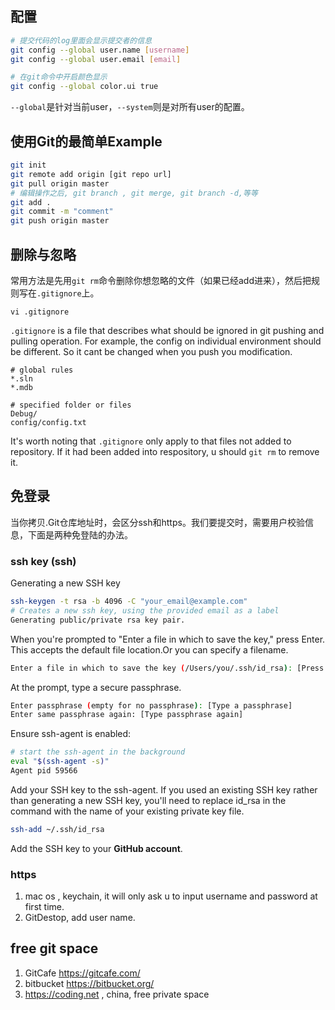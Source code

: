 ## 配置

```bash
# 提交代码的log里面会显示提交者的信息
git config --global user.name [username]
git config --global user.email [email]

# 在git命令中开启颜色显示
git config --global color.ui true
```

`--global`是针对当前user，`--system`则是对所有user的配置。

## 使用Git的最简单Example

```bash
git init
git remote add origin [git repo url]
git pull origin master
# 编辑操作之后, git branch , git merge, git branch -d,等等
git add .
git commit -m "comment"
git push origin master
```

## 删除与忽略

常用方法是先用`git rm`命令删除你想忽略的文件（如果已经add进来），然后把规则写在`.gitignore`上。

```
vi .gitignore
```

`.gitignore` is a file that describes what should be ignored in git pushing and pulling operation. For example, the config on individual environment should be different. So it cant be changed when you push you modification.

```
# global rules
*.sln
*.mdb

# specified folder or files
Debug/
config/config.txt
```

It's worth noting that `.gitignore` only apply to that files not added to repository. If it had been added into respository, u should `git rm` to remove it.


## 免登录

当你拷贝.Git仓库地址时，会区分ssh和https。我们要提交时，需要用户校验信息，下面是两种免登陆的办法。
### ssh key (ssh)
Generating a new SSH key
```bash
ssh-keygen -t rsa -b 4096 -C "your_email@example.com"
# Creates a new ssh key, using the provided email as a label
Generating public/private rsa key pair.
```
When you're prompted to "Enter a file in which to save the key," press Enter. This accepts the default file location.Or you can specify a filename.
```bash
Enter a file in which to save the key (/Users/you/.ssh/id_rsa): [Press enter]
```
At the prompt, type a secure passphrase.
```bash
Enter passphrase (empty for no passphrase): [Type a passphrase]
Enter same passphrase again: [Type passphrase again]
```
Ensure ssh-agent is enabled:
```bash
# start the ssh-agent in the background
eval "$(ssh-agent -s)"
Agent pid 59566
```
Add your SSH key to the ssh-agent. If you used an existing SSH key rather than generating a new SSH key, you'll need to replace id_rsa in the command with the name of your existing private key file.
```bash
ssh-add ~/.ssh/id_rsa
```
Add the SSH key to your **GitHub account**.

### https
1. mac os , keychain, it will only ask u to input username and password at first time.
2. GitDestop, add user name.


## free git space

1. GitCafe <https://gitcafe.com/>
2. bitbucket <https://bitbucket.org/>
3. <https://coding.net> , china, free private space

